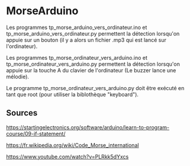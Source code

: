 # MorseArduino


Les programmes tp_morse_arduino_vers_ordinateur.ino et tp_morse_arduino_vers_ordinateur.py permettent la détection lorsqu'on appuie sur un bouton (il y a alors un fichier .mp3 qui est lancé sur l'ordinateur).

Les programmes tp_morse_ordinateur_vers_arduino.ino et tp_morse_ordinateur_vers_arduino.py permettent la détection lorsqu'on appuie sur la touche A du clavier de l'ordinateur (Le buzzer lance une mélodie).


Le programme tp_morse_ordinateur_vers_arduino.py doit être exécuté en tant que root (pour utiliser la biblothèque "keyboard").




## Sources
https://startingelectronics.org/software/arduino/learn-to-program-course/09-if-statement/

https://fr.wikipedia.org/wiki/Code_Morse_international

https://www.youtube.com/watch?v=PLRkk5dYxcs
